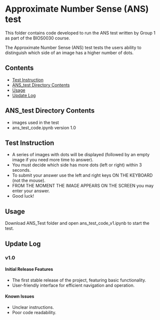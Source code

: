 
# Approximate Number Sense (ANS) test

This folder contains code developed to run the ANS test written by Group 1 as part of the BIOS0030 course.

The Approximate Number Sense (ANS) test tests the users ability to distinguish which side of an image has a higher number of dots.

## Contents
- [Test Instruction](#test-instruction)
- [ANS_test Directory Contents](#ANS_test-Directory-Contents)
- [Usage](#usage)
- [Update Log](#update-log)

## ANS_test Directory Contents
- images used in the test
- ans_test_code.ipynb version 1.0
  
## Test Instruction

* A series of images with dots will be displayed (followed by an empty image if you need more time to answer).
* You must decide which side has more dots (left or right) within 3 seconds.
* To submit your answer use the left and right keys ON THE KEYBOARD (not the mouse).
* FROM THE MOMENT THE IMAGE APPEARS ON THE SCREEN you may enter your answer.
* Good luck!
  
## Usage

Download ANS_Test folder and open ans_test_code_v1.ipynb to start the test.

## Update Log

### v1.0

#### Initial Release Features
- The first stable release of the project, featuring basic functionality.
- User-friendly interface for efficient navigation and operation.

#### Known Issues
- Unclear instructions.
- Poor code readability.
